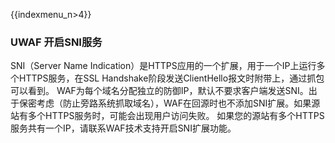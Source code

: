 {{indexmenu_n>4}}

### UWAF 开启SNI服务

SNI（Server Name Indication）是HTTPS应用的一个扩展，用于一个IP上运行多个HTTPS服务，在SSL Handshake阶段发送ClientHello报文时附带上，通过抓包可以看到。
WAF为每个域名分配独立的防御IP，默认不要求客户端发送SNI。出于保密考虑（防止旁路系统抓取域名），WAF在回源时也不添加SNI扩展。如果源站有多个HTTPS服务时，可能会出现用户访问失败。
如果您的源站有多个HTTPS服务共有一个IP，请联系WAF技术支持开启SNI扩展功能。


